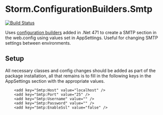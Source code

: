 # Storm.ConfigurationBuilders.Smtp

[![Build Status](https://dev.azure.com/storm-id-oss/Storm.Umbraco/_apis/build/status/Storm.ConfigurationBuilders.Smtp?branchName=master)](https://dev.azure.com/storm-id-oss/Storm.Umbraco/_build/latest?definitionId=12&branchName=master)

Uses [configuration builders](https://docs.microsoft.com/en-us/aspnet/config-builder) added in .Net 471 to create a SMTP section in the web.config using values set in AppSettings. Useful for changing SMTP settings between environments.

## Setup
All necessary classes and config changes should be added as part of the package installation, all that remains is to fill in the following keys in the AppSettings section with the appropriate values. 

```
    <add key="Smtp:Host" value="localhost" />
    <add key="Smtp:Port" value="25" />
    <add key="Smtp:Username" value="" />
    <add key="Smtp:Password" value="" />
    <add key="Smtp:EnableSsl" value="false" />
```



